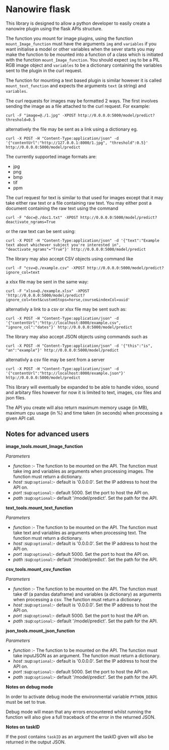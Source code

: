 Nanowire flask
==============
This library is designed to allow a python developer to easily create a nanowire plugin using the flask APIs structure.

The function you mount for image plugins, using the function ``mount_Image_function``  must have the arguments ``img`` and ``variables`` if you want initialise a model or other variables when the sever starts you may make the function to be mounted into a function of a 
class which is initiated with the function ``mount_Image_function``. You should expect ``img`` to be a PIL RGB image object and ``variables`` to be a dictionary containing the variables sent to the plugin in the curl request.

The function for mounting a text based plugin is similar however it is called ``mount_text_function`` and expects the arguments ``text`` (a string) and ``variables``.

The curl requests for images may be formatted 2 ways. The first involves sending the image as a file attached to the curl request. For example:

``curl -F "image=@./1.jpg" -XPOST http://0.0.0.0:5000/model/predict?threshold=0.5``

alternatively the file may be sent as a link using a dictionary eg.

``curl -X POST -H "Content-Type:application/json" -d '{"contentUrl":"http://127.0.0.1:8000/1.jpg", "threshold":0.5}' http://0.0.0.0:5000/model/predict``

The currently supported image formats are:

* jpg
* png
* bmp
* tif
* ppm

The curl request for text is similar to that used for images except that it may take either raw text or a file containing raw text. You may either post a document containing the raw text using the command

``curl -F "doc=@./doc1.txt" -XPOST http://0.0.0.0:5000/model/predict?deactivate_ngrams=True``

or the raw text can be sent using:

``curl -X POST -H "Content-Type:application/json" -d '{"text":"Example text about whichever subject you're interested in", "deactivate_ngrams"="True"}' http://0.0.0.0:5000/model/predict``

The library may also accept CSV objects using command like

``curl -F "csv=@./example.csv" -XPOST http://0.0.0.0:5000/model/predict?ignore_col=text``

a xlsx file may be sent in the same way:

``curl -F "xlsx=@./example.xlsx" -XPOST 'http://0.0.0.0:5000/model/predict?ignore_col=text&customStops=horse,course&indexCol=uuid'``

alternativly a link to a csv or xlsx file may be sent such as:

``curl -X POST -H "Content-Type:application/json" -d '{"contentUrl":"http://localhost:8000/example.csv", "ignore_col":"dates"}' http://0.0.0.0:5000/model/predict``

The library may also accept JSON objects using commands such as

``curl -X POST -H "Content-Type:application/json" -d '{"this":"is", "an":"example"}' http://0.0.0.0:5000/model/predict``

alternativly a csv file may be sent from a server

``curl -X POST -H "Content-Type:application/json" -d '{"contentUrl":"http://localhost:8000/example.json"}' http://0.0.0.0:5000/model/predict``

This library will eventually be expanded to be able to handle video, sound and arbitary files however for now it is limited to text, images, csv files and json files.

The API you create will also return maximum memory usage (in MB), maximum cpu usage (in %) and time taken (in seconds) when processing a given API call.

Notes for advanced users
------------------------

**image_tools.mount_Image_function**

*Parameters* 

* *function* :- The function to be mounted on the API. The function must take img and variables as arguments when processing images. The function must return a dictionary. 
* *host* :sup:`optional`:- default is '0.0.0.0'. Set the IP address to host the API on.
* *port* :sup:`optional`:- default 5000. Set the port to host the API on.
* *path* :sup:`optional`:- default '/model/predict'. Set the path for the API.

**text_tools.mount_text_function**

*Parameters*
* *function* :- The function to be mounted on the API. The function must take text and variables as arguments when processing text. The function must return a dictionary. 
* *host* :sup:`optional`:- default is '0.0.0.0'. Set the IP address to host the API on.
* *port* :sup:`optional`:- default 5000. Set the port to host the API on.
* *path* :sup:`optional`:- default '/model/predict'. Set the path for the API.

**csv_tools.mount_csv_function**

*Parameters*
* *function* :- The function to be mounted on the API. The function must take df (a pandas dataframe) and variables (a dictionary) as arguments when processing a csv. The function must return a dictionary. 
* *host* :sup:`optional`:- default is '0.0.0.0'. Set the IP address to host the API on.
* *port* :sup:`optional`:- default 5000. Set the port to host the API on.
* *path* :sup:`optional`:- default '/model/predict'. Set the path for the API.


**json_tools.mount_json_function**

*Parameters*
* *function* :- The function to be mounted on the API. The function must take inputJSON as an argument. The function must return a dictionary. 
* *host* :sup:`optional`:- default is '0.0.0.0'. Set the IP address to host the API on.
* *port* :sup:`optional`:- default 5000. Set the port to host the API on.
* *path* :sup:`optional`:- default '/model/predict'. Set the path for the API.


**Notes on debug mode**

In order to activate debug mode the environmental variable `PYTHON_DEBUG` must be set to true.

Debug mode will mean that any errors encountered whilst running the function will also give a full traceback of the error in the returned JSON.

**Notes on taskID**

If the post contains ``taskID`` as an argument the taskID given will also be returned in the output JSON.
